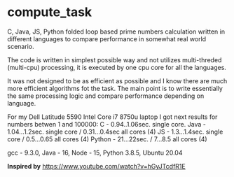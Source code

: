 # compute_task
C, Java, JS, Python folded loop based prime numbers calculation written in different languages to compare performance in somewhat real world scenario.

The code is written in simplest possible way and not utilizes multi-threded (multi-cpu) processing, it is executed by one cpu core for all the languages.

It was not designed to be as efficient as possible and I know there are much more efficient algorithms fot the task. The main point is to write essentially
the same processing logic and compare performance depending on language.

For my Dell Latitude 5590 Intel Core i7 8750u laptop I got next results for numbers betwen 1 and 100000:
C - 0.94..1.06sec. single core.
Java - 1.04...1.2sec. single core / 0.31...0.4sec all cores (4)
JS - 1.3...1.4sec. single core / 0.5...0.65 all cores (4)
Python - 21...22sec. / 7...8.5 all cores (4)

gcc - 9.3.0, Java - 16, Node - 15, Python 3.8.5, Ubuntu 20.04

<strong>Inspired by</strong> https://www.youtube.com/watch?v=hGyJTcdfR1E

